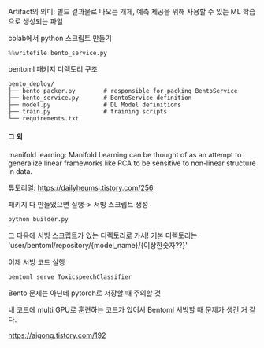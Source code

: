 Artifact의 의미: 빌드 결과물로 나오는 개체,  예측 제공을 위해 사용할 수 있는 ML 학습으로 생성되는 파일

colab에서 python 스크립트 만들기
```python
%%writefile bento_service.py
```
bentoml 패키지 디렉토리 구조
```
bento_deploy/
├── bento_packer.py        # responsible for packing BentoService
├── bento_service.py       # BentoService definition
├── model.py               # DL Model definitions
├── train.py               # training scripts
└── requirements.txt
```


#### 그 외
manifold learning: Manifold Learning can be thought of as an attempt to generalize linear frameworks like PCA to be sensitive to non-linear structure in data. 

튜토리얼: https://dailyheumsi.tistory.com/256

패키지 다 만들었으면 실행-> 서빙 스크립트 생성
```bash
python builder.py
```
그 다음에 서빙 스크립트가 있는 디렉토리로 가서! 
기본 디렉토리는 'user/bentoml/repository/{model_name}/{이상한숫자??}'

이제 서빙 코드 실행
```bash
bentoml serve ToxicspeechClassifier
```

Bento 문제는 아닌데 pytorch로 저장할 때 주의할 것

내 코드에 multi GPU로 훈련하는 코드가 있어서 Bentoml 서빙할 때 문제가 생긴 거 같다.

https://aigong.tistory.com/192
